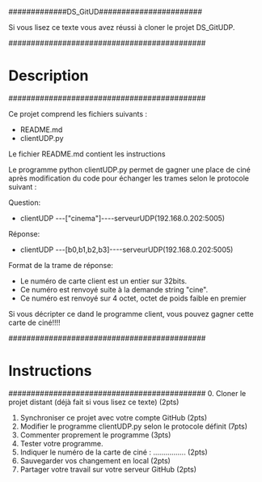#############DS_GitUD#######################

Si vous lisez ce texte vous avez réussi à 
cloner le projet DS_GitUDP.

############################################
#		Description		   #
############################################


Ce projet comprend les fichiers suivants :
* README.md
* clientUDP.py


Le fichier README.md contient les instructions


Le programme python clientUDP.py permet de gagner
une place de ciné après modification du code pour 
échanger les trames selon le protocole suivant :

Question:
* clientUDP ---["cinema"]----serveurUDP(192.168.0.202:5005)

Réponse:
* clientUDP ---[b0,b1,b2,b3]----serveurUDP(192.168.0.202:5005)

Format de la trame de réponse:
* Le numéro de carte client est un entier sur 32bits.
* Ce numéro est renvoyé suite à la demande string "cine".
* Ce numéro est renvoyé sur 4 octet, octet de poids faible en premier


Si vous décripter ce dand le programme client, vous pouvez gagner
cette carte de ciné!!!!


############################################
#		Instructions		   #
############################################
0. Cloner le projet distant (déjà fait si vous lisez ce texte) (2pts)
1. Synchroniser ce projet avec votre compte GitHub (2pts)
2. Modifier le programme clientUDP.py selon le protocole définit (7pts)
3. Commenter proprement le programme (3pts)
4. Tester votre programme.
5. Indiquer le numéro de la carte de ciné : ................ (2pts)
6. Sauvegarder vos changement en local (2pts)
7. Partager votre travail sur votre serveur GitHub (2pts)
